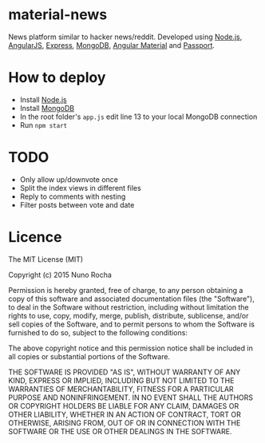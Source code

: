 # material-news
News platform similar to hacker news/reddit. Developed using [Node.js](https://nodejs.org/), [AngularJS](https://angularjs.org/), [Express](http://expressjs.com/), [MongoDB](https://www.mongodb.org/), [Angular Material](https://material.angularjs.org/#/) and [Passport](http://passportjs.org/).

# How to deploy
* Install [Node.js](https://nodejs.org/)
* Install [MongoDB](https://www.mongodb.org/)
* In the root folder's `app.js` edit line 13 to your local MongoDB connection
* Run `npm start`

# TODO
* Only allow up/downvote once
* Split the index views in different files
* Reply to comments with nesting
* Filter posts between vote and date

# Licence 
The MIT License (MIT)

Copyright (c) 2015 Nuno Rocha

Permission is hereby granted, free of charge, to any person obtaining a copy
of this software and associated documentation files (the "Software"), to deal
in the Software without restriction, including without limitation the rights
to use, copy, modify, merge, publish, distribute, sublicense, and/or sell
copies of the Software, and to permit persons to whom the Software is
furnished to do so, subject to the following conditions:

The above copyright notice and this permission notice shall be included in
all copies or substantial portions of the Software.

THE SOFTWARE IS PROVIDED "AS IS", WITHOUT WARRANTY OF ANY KIND, EXPRESS OR
IMPLIED, INCLUDING BUT NOT LIMITED TO THE WARRANTIES OF MERCHANTABILITY,
FITNESS FOR A PARTICULAR PURPOSE AND NONINFRINGEMENT. IN NO EVENT SHALL THE
AUTHORS OR COPYRIGHT HOLDERS BE LIABLE FOR ANY CLAIM, DAMAGES OR OTHER
LIABILITY, WHETHER IN AN ACTION OF CONTRACT, TORT OR OTHERWISE, ARISING FROM,
OUT OF OR IN CONNECTION WITH THE SOFTWARE OR THE USE OR OTHER DEALINGS IN
THE SOFTWARE.
